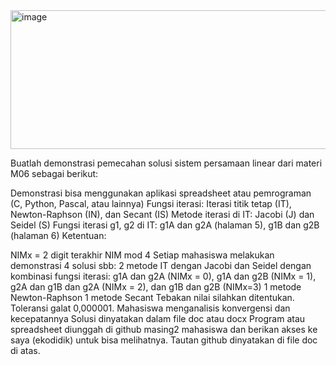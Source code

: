 <img width="1580" height="222" alt="image" src="https://github.com/user-attachments/assets/e1e6f727-81d6-4d0e-a6d4-31b6eb7ebd75" />

Buatlah demonstrasi pemecahan solusi sistem persamaan linear dari materi M06 sebagai berikut:

Demonstrasi bisa menggunakan aplikasi spreadsheet atau pemrograman (C, Python, Pascal, atau lainnya)
Fungsi iterasi: Iterasi titik tetap (IT), Newton-Raphson (IN), dan Secant (IS)
Metode iterasi di IT: Jacobi (J) dan Seidel (S)
Fungsi iterasi g1, g2 di IT: g1A dan g2A (halaman 5), g1B dan g2B  (halaman 6)
Ketentuan: 

NIMx = 2 digit terakhir NIM mod 4
Setiap mahasiswa melakukan demonstrasi 4 solusi sbb:
2 metode IT dengan Jacobi dan Seidel dengan kombinasi fungsi iterasi: g1A dan g2A (NIMx = 0), g1A dan g2B (NIMx = 1), g2A dan g1B dan g2A (NIMx = 2), dan g1B dan g2B (NIMx=3)
1 metode Newton-Raphson
1 metode Secant 
Tebakan nilai silahkan ditentukan. Toleransi galat 0,000001.
Mahasiswa menganalisis konvergensi dan kecepatannya
Solusi dinyatakan dalam file doc atau docx 
Program atau spreadsheet diunggah di github masing2 mahasiswa dan berikan akses ke saya (ekodidik) untuk bisa melihatnya. Tautan github dinyatakan di file doc di atas.
